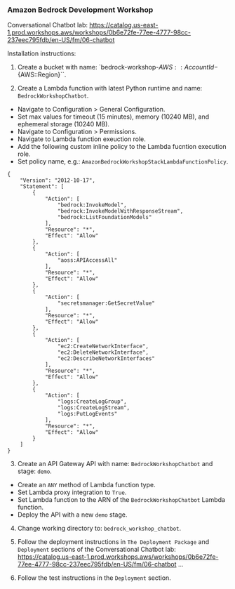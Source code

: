 ### Amazon Bedrock Development Workshop

Conversational Chatbot lab: https://catalog.us-east-1.prod.workshops.aws/workshops/0b6e72fe-77ee-4777-98cc-237eec795fdb/en-US/fm/06-chatbot

Installation instructions:

1. Create a bucket with name: `bedrock-workshop-${AWS::AccountId}-${AWS::Region}``.

2. Create a Lambda function with latest Python runtime and name: `BedrockWorkshopChatbot`.

- Navigate to Configuration > General Configuration.
- Set max values for timeout (15 minutes), memory (10240 MB), and ephemeral storage (10240 MB).
- Navigate to Configuration > Permissions.
- Navigate to Lambda function exeuction role.
- Add the following custom inline policy to the Lambda fucntion execution role.
- Set policy name, e.g.: `AmazonBedrockWorkshopStackLambdaFunctionPolicy`.

```
{
	"Version": "2012-10-17",
	"Statement": [
		{
			"Action": [
				"bedrock:InvokeModel",
				"bedrock:InvokeModelWithResponseStream",
				"bedrock:ListFoundationModels"
			],
			"Resource": "*",
			"Effect": "Allow"
		},
		{
			"Action": [
				"aoss:APIAccessAll"
			],
			"Resource": "*",
			"Effect": "Allow"
		},
		{
			"Action": [
				"secretsmanager:GetSecretValue"
			],
			"Resource": "*",
			"Effect": "Allow"
		},
		{
			"Action": [
				"ec2:CreateNetworkInterface",
				"ec2:DeleteNetworkInterface",
				"ec2:DescribeNetworkInterfaces"
			],
			"Resource": "*",
			"Effect": "Allow"
		},
		{
			"Action": [
				"logs:CreateLogGroup",
				"logs:CreateLogStream",
				"logs:PutLogEvents"
			],
			"Resource": "*",
			"Effect": "Allow"
		}
	]
}
```

3. Create an API Gateway API with name: `BedrockWorkshopChatbot` and stage: `demo`.

- Create an `ANY` method of Lambda function type.
- Set Lambda proxy integration to `True`.
- Set Lambda function to the ARN of the `BedrockWorkshopChatbot` Lambda function.
- Deploy the API with a new `demo` stage.
 
4. Change working directory to: `bedrock_workshop_chatbot`.

5. Follow the deployment instructions in `The Deployment Package` and `Deployment` sections of the Conversational Chatbot lab: https://catalog.us-east-1.prod.workshops.aws/workshops/0b6e72fe-77ee-4777-98cc-237eec795fdb/en-US/fm/06-chatbot ...

6. Follow the test instructions in the `Deployment` section.
